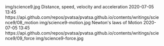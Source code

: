 <journal>
	<title>Science Class 9</title>
	<description></description>
	<image>img/science9.jpg</image>	
	<item>
		<title>Chapter 8 : Motion</title>
		<description>Distance, speed, velocity and acceleration</description>
		<pubDate>2020-07-05 13:45</pubDate>		<link>https://api.github.com/repos/pvatsa/pvatsa.github.io/contents/writings/science9/08_motion</link>
		<image>img/science9-motion.jpg</image>
	</item>
	<item>
		<title>Chapter 9 : Force</title>
		<description>Newton's laws of Motion</description>
		<pubDate>2020-07-05 13:45</pubDate>		<link>https://api.github.com/repos/pvatsa/pvatsa.github.io/contents/writings/science9/09_force</link>
		<image>img/science9-force.jpg</image>
	</item>
</journal>
<!--stackedit_data:
eyJoaXN0b3J5IjpbMjA3OTc4NDI4OV19
-->